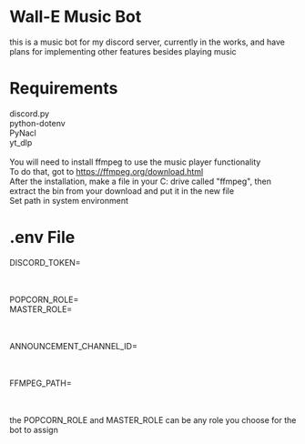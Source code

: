 # Wall-E Music Bot

this is a music bot for my discord server, currently in the works, and have plans for implementing other features besides playing music

# Requirements

discord.py
<br>python-dotenv
<br>PyNacl
<br>yt_dlp
<br><br>You will need to install ffmpeg to use the music player functionality
<br>To do that, got to https://ffmpeg.org/download.html
<br>After the installation, make a file in your C: drive called "ffmpeg", then extract the bin from your download and put it in the new file
<br>Set path in system environment

# .env File

DISCORD_TOKEN=

<br><br>POPCORN_ROLE=
<br>MASTER_ROLE=

<br><br>ANNOUNCEMENT_CHANNEL_ID=

<br><br>FFMPEG_PATH=

<br><br> the POPCORN_ROLE and MASTER_ROLE can be any role you choose for the bot to assign
